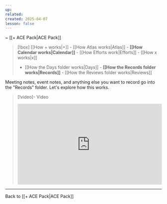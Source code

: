 ```yaml
---
up: 
related: 
created: 2025-04-07
lesson: false
---
```

~ [[+ ACE Pack|ACE Pack]]  

> [!box] [[How + works|+]] - [[How Atlas works|Atlas]] - **[[How Calendar works|Calendar]]** - [[How Efforts work|Efforts]] - [[How x works|x]] 
> - [[How the Days folder works|Days]] - **[[How the Records folder works|Records]]** - [[How the Reviews folder works|Reviews]] 

Meeting notes, event notes, and anything else you want to record go into the "Records" folder. Let's explore how this works.

> [!video]- Video
> <div style="padding:56.25% 0 0 0;position:relative;"><iframe src="https://player.vimeo.com/video/1075699110?badge=0&amp;autopause=0&amp;player_id=0&amp;app_id=58479" frameborder="0" allow="autoplay; fullscreen; picture-in-picture; clipboard-write; encrypted-media" style="position:absolute;top:0;left:0;width:100%;height:100%;" title="How the Records Folder Works"></iframe></div>

---

Back to [[+ ACE Pack|ACE Pack]] 